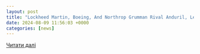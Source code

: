 ```yaml
---
layout: post
title: "Lockheed Martin, Boeing, And Northrop Grumman Rival Anduril, Led By Peter Thiel’s Venture Capital, Raises $1.5B At $14B Valuation To Accelerate Autonomous Weapons Production — TradingView News"
date: 2024-08-09 11:56:03 +0000
categories: [news]
---
```


[Читати далі](https://www.tradingview.com/news/benzinga:4e669b065094b:0-lockheed-martin-boeing-and-northrop-grumman-rival-anduril-led-by-peter-thiel-s-venture-capital-raises-1-5b-at-14b-valuation-to-accelerate-autonomous-weapons-production/)
